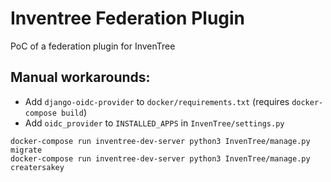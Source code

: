 # Inventree Federation Plugin

PoC of a federation plugin for InvenTree

## Manual workarounds:

- Add `django-oidc-provider` to `docker/requirements.txt` (requires `docker-compose build`)
- Add `oidc_provider` to `INSTALLED_APPS` in `InvenTree/settings.py`

```shell
docker-compose run inventree-dev-server python3 InvenTree/manage.py migrate
docker-compose run inventree-dev-server python3 InvenTree/manage.py creatersakey
```